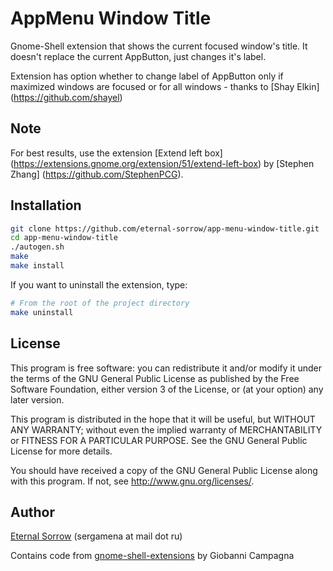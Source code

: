 # AppMenu Window Title

Gnome-Shell extension that shows the current focused window's title. It doesn't
replace the current AppButton, just changes it's label.

Extension has option whether to change label of AppButton only if maximized
windows are focused or for all windows - thanks to [Shay Elkin] (https://github.com/shayel)

## Note

For best results, use the extension
[Extend left box] (https://extensions.gnome.org/extension/51/extend-left-box)
by [Stephen Zhang] (https://github.com/StephenPCG).

## Installation

```sh
git clone https://github.com/eternal-sorrow/app-menu-window-title.git
cd app-menu-window-title
./autogen.sh
make
make install
```

If you want to uninstall the extension, type:

```sh
# From the root of the project directory
make uninstall
```

## License

This program is free software: you can redistribute it and/or modify
it under the terms of the GNU General Public License as published by
the Free Software Foundation, either version 3 of the License, or
(at your option) any later version.

This program is distributed in the hope that it will be useful,
but WITHOUT ANY WARRANTY; without even the implied warranty of
MERCHANTABILITY or FITNESS FOR A PARTICULAR PURPOSE.  See the
GNU General Public License for more details.

You should have received a copy of the GNU General Public License
along with this program.  If not, see http://www.gnu.org/licenses/.

## Author

[Eternal Sorrow](https://github.com/eternal-sorrow) (sergamena at mail dot ru)

Contains code from
[gnome-shell-extensions](https://git.gnome.org/browse/gnome-shell-extensions/)
by Giobanni Campagna

